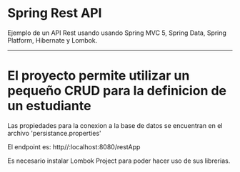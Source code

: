 # Spring Rest API

Ejemplo de un API Rest usando usando Spring MVC 5, Spring Data, Spring Platform, Hibernate y Lombok.

---

# El proyecto permite utilizar un pequeño CRUD para la definicion de un estudiante

Las propiedades para la conexion a la base de datos se encuentran en el archivo 'persistance.properties'

El endpoint es: http//:localhost:8080/restApp

Es necesario instalar Lombok Project para poder hacer uso de sus librerias.
